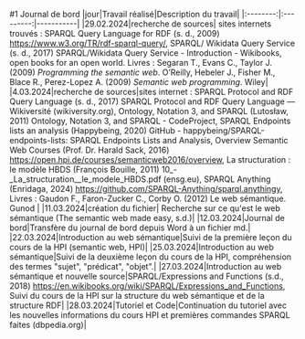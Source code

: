 #1 Journal de bord
|jour|Travail réalisé|Description du travail|
|:--------:|:---------:|-----------|
|29.02.2024|recherche de sources| sites internets trouvés :   SPARQL Query Language for RDF (s. d., 2009) https://www.w3.org/TR/rdf-sparql-query/,    SPARQL/ Wikidata Query Service (s. d., 2017) SPARQL/Wikidata Query Service - Introduction - Wikibooks, open books for an open world. Livres : Segaran T., Evans C., Taylor J. (2009) *Programming the semantic web*. O’Reilly,   Hebeler J., Fisher M., Blace R., Perez-Lopez A. (2009) *Semantic web programming*. Wiley|
|4.03.2024|recherche de sources|sites internet : SPARQL Protocol and RDF Query Language (s. d., 2017) SPARQL Protocol and RDF Query Language — Wikiversité (wikiversity.org),   Ontology, Notation 3, and SPARQL (Lutosław, 2011) Ontology, Notation 3, and SPARQL - CodeProject,   SPARQL Endpoints lists an analysis (Happybeing, 2020) GitHub - happybeing/SPARQL-endpoints-lists: SPARQL Endpoints Lists and Analysis,  Overview Semantic Web Courses (Prof. Dr. Harald Sack, 2016) https://open.hpi.de/courses/semanticweb2016/overview,   La structuration : le modèle HBDS (François Bouille, 2011) 10_-_La_structuration__le_modele_HBDS.pdf (ensg.eu), SPARQL Anything (Enridaga, 2024) https://github.com/SPARQL-Anything/sparql.anythingy, Livres : Gaudon F., Faron-Zucker C., Corby O. (2012) Le web sémantique. Gunod |
|11.03.2024|création du fichier| Recherche sur ce qu'est le web sémantique (The semantic web made easy, s.d.)|
|12.03.2024|Journal de bord|Transfère du journal de bord depuis Word à un fichier md.|
|22.03.2024|Introduction au web sémantique|Suivi de la première leçon du cours de la HPI (semantic web, HPI)|
|25.03.2024|Introduction au web sémantique|Suivi de la deuxième leçon du cours de la HPI, compréhension des termes "sujet", "prédicat", "objet".|
|27.03.2024|Introduction au web sémantique et nouvelle source|SPARQL/Expressions and Functions (s.d., 2018) https://en.wikibooks.org/wiki/SPARQL/Expressions_and_Functions, Suivi du cours de la HPI sur la structure du web sémantique et de la structure RDF|
|28.03.2024|Tutoriel et Code|Continuation du tutoriel avec les nouvelles informations du cours HPI et premières commandes SPARQL faites (dbpedia.org)|